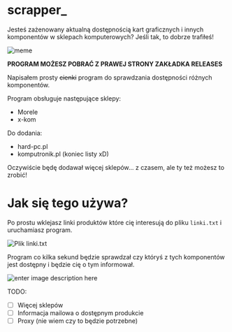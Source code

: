 # scrapper_
Jesteś zażenowany aktualną dostępnością kart graficznych i innych komponentów w sklepach komputerowych?
Jeśli tak, to dobrze trafiłeś!

![meme](https://i.ibb.co/JKrwgYK/xdxdxdxdxd.jpg)

**PROGRAM MOŻESZ POBRAĆ Z PRAWEJ STRONY ZAKŁADKA RELEASES**

Napisałem prosty ~~cienki~~ program do sprawdzania dostępności różnych komponentów.

Program obsługuje następujące sklepy:
- Morele
- x-kom

Do dodania:
- hard-pc.pl
- komputronik.pl
(koniec listy xD)

Oczywiście będę dodawał więcej sklepów... z czasem, ale ty też możesz to zrobić!

# Jak się tego używa?
Po prostu wklejasz linki produktów które cię interesują do pliku `linki.txt` i uruchamiasz program.

![Plik linki.txt](https://i.ibb.co/wsDYTVh/howto.png) 

Program co kilka sekund będzie sprawdzał czy któryś z tych komponentów jest dostępny i będzie cię o tym informował.

![enter image description here](https://i.ibb.co/t4S5dVD/howto2.png)

TODO:

 - [ ] Więcej sklepów
 - [ ] Informacja mailowa o dostępnym produkcie
 - [ ] Proxy (nie wiem czy to będzie potrzebne)
